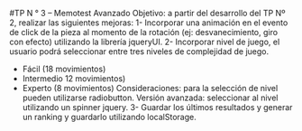 #TP N ° 3 – Memotest Avanzado
Objetivo: a partir del desarrollo del TP Nº 2, realizar las siguientes mejoras:
1- Incorporar una animación en el evento de click de la pieza al momento de la rotación (ej:
desvanecimiento, giro con efecto) utilizando la librería jqueryUI.
2- Incorporar nivel de juego, el usuario podrá seleccionar entre tres niveles de complejidad de
juego.
- Fácil (18 movimientos)
- Intermedio 12 movimientos)
- Experto (8 movimientos)
Consideraciones: para la selección de nivel pueden utilizarse radiobutton.
Versión avanzada: seleccionar al nivel utilizando un spinner jquery.
3- Guardar los últimos resultados y generar un ranking y guardarlo utilizando localStorage.
